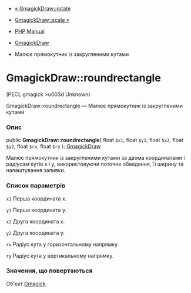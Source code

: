 - [« GmagickDraw::rotate](gmagickdraw.rotate.md)
- [GmagickDraw::scale »](gmagickdraw.scale.md)

- [PHP Manual](index.md)
- [GmagickDraw](class.gmagickdraw.md)
- Малює прямокутник із закругленими кутами

# GmagickDraw::roundrectangle

(PECL gmagick \>u003d Unknown)

GmagickDraw::roundrectangle — Малює прямокутник із закругленими
кутами

### Опис

public **GmagickDraw::roundrectangle**(
float `$x1`,
float `$y1`,
float `$x2`,
float `$y2`,
float `$rx`,
float `$ry`
): [GmagickDraw](class.gmagickdraw.md)

Малює прямокутник із закругленими кутами за двома координатами і
радіусам кутів x і y, використовуючи поточне обведення, її ширину та налаштування
заливки.

### Список параметрів

`x1`
Перша координата x.

`y1`
Перша координата y.

`x2`
Друга координата x.

`y2`
Друга координата y.

`rx`
Радіус кута у горизонтальному напрямку.

`ry`
Радіус кута у вертикальному напрямку.

### Значення, що повертаються

Об'єкт [Gmagick](class.gmagick.md).
